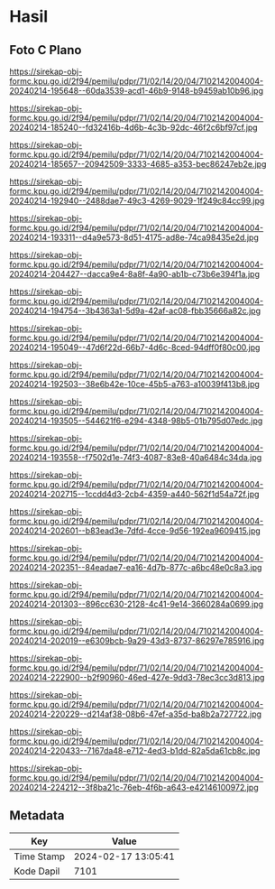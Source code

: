 # Hasil

## Foto C Plano

https://sirekap-obj-formc.kpu.go.id/2f94/pemilu/pdpr/71/02/14/20/04/7102142004004-20240214-195648--60da3539-acd1-46b9-9148-b9459ab10b96.jpg

https://sirekap-obj-formc.kpu.go.id/2f94/pemilu/pdpr/71/02/14/20/04/7102142004004-20240214-185240--fd32416b-4d6b-4c3b-92dc-46f2c6bf97cf.jpg

https://sirekap-obj-formc.kpu.go.id/2f94/pemilu/pdpr/71/02/14/20/04/7102142004004-20240214-185657--20942509-3333-4685-a353-bec86247eb2e.jpg

https://sirekap-obj-formc.kpu.go.id/2f94/pemilu/pdpr/71/02/14/20/04/7102142004004-20240214-192940--2488dae7-49c3-4269-9029-1f249c84cc99.jpg

https://sirekap-obj-formc.kpu.go.id/2f94/pemilu/pdpr/71/02/14/20/04/7102142004004-20240214-193311--d4a9e573-8d51-4175-ad8e-74ca98435e2d.jpg

https://sirekap-obj-formc.kpu.go.id/2f94/pemilu/pdpr/71/02/14/20/04/7102142004004-20240214-204427--dacca9e4-8a8f-4a90-ab1b-c73b6e394f1a.jpg

https://sirekap-obj-formc.kpu.go.id/2f94/pemilu/pdpr/71/02/14/20/04/7102142004004-20240214-194754--3b4363a1-5d9a-42af-ac08-fbb35666a82c.jpg

https://sirekap-obj-formc.kpu.go.id/2f94/pemilu/pdpr/71/02/14/20/04/7102142004004-20240214-195049--47d6f22d-66b7-4d6c-8ced-94dff0f80c00.jpg

https://sirekap-obj-formc.kpu.go.id/2f94/pemilu/pdpr/71/02/14/20/04/7102142004004-20240214-192503--38e6b42e-10ce-45b5-a763-a10039f413b8.jpg

https://sirekap-obj-formc.kpu.go.id/2f94/pemilu/pdpr/71/02/14/20/04/7102142004004-20240214-193505--544621f6-e294-4348-98b5-01b795d07edc.jpg

https://sirekap-obj-formc.kpu.go.id/2f94/pemilu/pdpr/71/02/14/20/04/7102142004004-20240214-193558--f7502d1e-74f3-4087-83e8-40a6484c34da.jpg

https://sirekap-obj-formc.kpu.go.id/2f94/pemilu/pdpr/71/02/14/20/04/7102142004004-20240214-202715--1ccdd4d3-2cb4-4359-a440-562f1d54a72f.jpg

https://sirekap-obj-formc.kpu.go.id/2f94/pemilu/pdpr/71/02/14/20/04/7102142004004-20240214-202601--b83ead3e-7dfd-4cce-9d56-192ea9609415.jpg

https://sirekap-obj-formc.kpu.go.id/2f94/pemilu/pdpr/71/02/14/20/04/7102142004004-20240214-202351--84eadae7-ea16-4d7b-877c-a6bc48e0c8a3.jpg

https://sirekap-obj-formc.kpu.go.id/2f94/pemilu/pdpr/71/02/14/20/04/7102142004004-20240214-201303--896cc630-2128-4c41-9e14-3660284a0699.jpg

https://sirekap-obj-formc.kpu.go.id/2f94/pemilu/pdpr/71/02/14/20/04/7102142004004-20240214-202019--e6309bcb-9a29-43d3-8737-86297e785916.jpg

https://sirekap-obj-formc.kpu.go.id/2f94/pemilu/pdpr/71/02/14/20/04/7102142004004-20240214-222900--b2f90960-46ed-427e-9dd3-78ec3cc3d813.jpg

https://sirekap-obj-formc.kpu.go.id/2f94/pemilu/pdpr/71/02/14/20/04/7102142004004-20240214-220229--d214af38-08b6-47ef-a35d-ba8b2a727722.jpg

https://sirekap-obj-formc.kpu.go.id/2f94/pemilu/pdpr/71/02/14/20/04/7102142004004-20240214-220433--7167da48-e712-4ed3-b1dd-82a5da61cb8c.jpg

https://sirekap-obj-formc.kpu.go.id/2f94/pemilu/pdpr/71/02/14/20/04/7102142004004-20240214-224212--3f8ba21c-76eb-4f6b-a643-e42146100972.jpg


## Metadata

| Key        | Value               |
| ---------- | ------------------- |
| Time Stamp | 2024-02-17 13:05:41 |
| Kode Dapil | 7101                |



